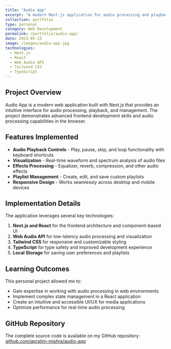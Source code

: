 ```yaml
---
title: "Audio App"
excerpt: "A modern Next.js application for audio processing and playback with a sleek UI and advanced features."
collection: portfolio
type: personal
category: Web Development
permalink: /portfolio/audio-app/
date: 2023-05-15
image: /images/audio-app.jpg
technologies:
  - Next.js
  - React
  - Web Audio API
  - Tailwind CSS
  - TypeScript
---
```


## Project Overview

Audio App is a modern web application built with Next.js that provides an intuitive interface for audio processing, playback, and management. The project demonstrates advanced frontend development skills and audio processing capabilities in the browser.

## Features Implemented

* **Audio Playback Controls** - Play, pause, skip, and loop functionality with keyboard shortcuts
* **Visualization** - Real-time waveform and spectrum analysis of audio files
* **Effects Processing** - Equalizer, reverb, compression, and other audio effects
* **Playlist Management** - Create, edit, and save custom playlists
* **Responsive Design** - Works seamlessly across desktop and mobile devices

## Implementation Details

The application leverages several key technologies:

1. **Next.js and React** for the frontend architecture and component-based UI
2. **Web Audio API** for low-latency audio processing and visualization
3. **Tailwind CSS** for responsive and customizable styling
4. **TypeScript** for type safety and improved development experience
5. **Local Storage** for saving user preferences and playlists

## Learning Outcomes

This personal project allowed me to:

* Gain expertise in working with audio processing in web environments
* Implement complex state management in a React application
* Create an intuitive and accessible UI/UX for media applications
* Optimize performance for real-time audio processing

## GitHub Repository

The complete source code is available on my GitHub repository: [github.com/apratim-mishra/audio-app](https://github.com/apratim-mishra/audio-app) 